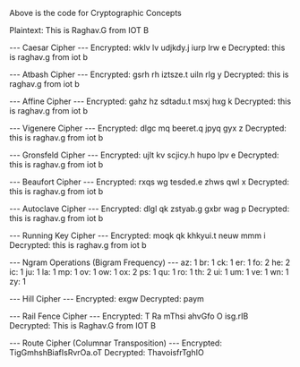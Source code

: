 Above is the code for Cryptographic Concepts

Plaintext: This is Raghav.G from IOT B

--- Caesar Cipher ---
Encrypted: wklv lv udjkdy.j iurp lrw e
Decrypted: this is raghav.g from iot b

--- Atbash Cipher ---
Encrypted: gsrh rh iztsze.t uiln rlg y
Decrypted: this is raghav.g from iot b

--- Affine Cipher ---
Encrypted: gahz hz sdtadu.t msxj hxg k
Decrypted: this is raghav.g from iot b

--- Vigenere Cipher ---
Encrypted: dlgc mq beeret.q jpyq gyx z
Decrypted: this is raghav.g from iot b

--- Gronsfeld Cipher ---
Encrypted: ujlt kv scjicy.h hupo lpv e
Decrypted: this is raghav.g from iot b

--- Beaufort Cipher ---
Encrypted: rxqs wg tesded.e zhws qwl x
Decrypted: this is raghav.g from iot b

--- Autoclave Cipher ---
Encrypted: dlgl qk zstyab.g gxbr wag p
Decrypted: this is raghav.g from iot b

--- Running Key Cipher ---
Encrypted: moqk qk khkyui.t neuw mmm i
Decrypted: this is raghav.g from iot b

--- Ngram Operations (Bigram Frequency) ---
az: 1
br: 1
ck: 1
er: 1
fo: 2
he: 2
ic: 1
ju: 1
la: 1
mp: 1
ov: 1
ow: 1
ox: 2
ps: 1
qu: 1
ro: 1
th: 2
ui: 1
um: 1
ve: 1
wn: 1
zy: 1

--- Hill Cipher ---
Encrypted: exgw
Decrypted: paym

--- Rail Fence Cipher ---
Encrypted: T Ra mThsi ahvGfo O isg.rIB
Decrypted: This is Raghav.G from IOT B

--- Route Cipher (Columnar Transposition) ---
Encrypted: TigGmhshBiafIsRvrOa.oT
Decrypted: ThavoisfrTghIO
